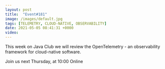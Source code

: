 ```yaml
---
layout: post
title:  "Event#181"
image: /images/default.jpg
tags: [TELEMETRY, CLOUD-NATIVE, OBSERVABILITY]
date: 2021-05-05 08:41:31 +0000
video: 
---
```


This week on Java Club we will review the OpenTelemetry - an observability framework for cloud-native software.

Join us next Thursday, at 10:00 Online
